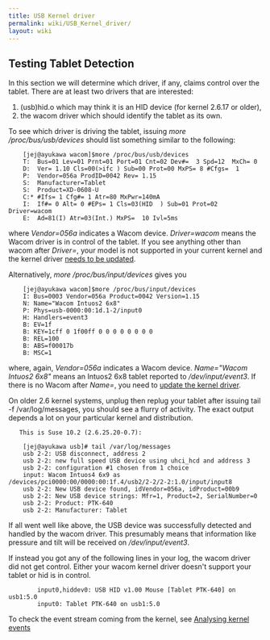 ```yaml
---
title: USB Kernel driver
permalink: wiki/USB_Kernel_driver/
layout: wiki
---
```


Testing Tablet Detection
------------------------

In this section we will determine which driver, if any, claims control
over the tablet. There are at least two drivers that are interested:

1.  (usb)hid.o which may think it is an HID device (for kernel 2.6.17 or
    older),
2.  the wacom driver which should identify the tablet as its own.

To see which driver is driving the tablet, issuing *more
/proc/bus/usb/devices* should list something similar to the following:

        [jej@ayukawa wacom]$more /proc/bus/usb/devices
        T:  Bus=01 Lev=01 Prnt=01 Port=01 Cnt=02 Dev#=  3 Spd=12  MxCh= 0
        D:  Ver= 1.10 Cls=00(>ifc ) Sub=00 Prot=00 MxPS= 8 #Cfgs=  1
        P:  Vendor=056a ProdID=0042 Rev= 1.15
        S:  Manufacturer=Tablet
        S:  Product=XD-0608-U
        C:* #Ifs= 1 Cfg#= 1 Atr=80 MxPwr=140mA
        I:  If#= 0 Alt= 0 #EPs= 1 Cls=03(HID  ) Sub=01 Prot=02 Driver=wacom
        E:  Ad=81(I) Atr=03(Int.) MxPS=  10 Ivl=5ms

where *Vendor=056a* indicates a Wacom device. *Driver=wacom* means the
Wacom driver is in control of the tablet. If you see anything other than
wacom after *Driver=*, your model is not supported in your current
kernel and the kernel driver [ needs to be
updated](/wiki/Updating_the_kernel_driver "wikilink").

Alternatively, *more /proc/bus/input/devices* gives you

        [jej@ayukawa wacom]$more /proc/bus/input/devices
        I: Bus=0003 Vendor=056a Product=0042 Version=1.15
        N: Name="Wacom Intuos2 6x8"
        P: Phys=usb-0000:00:1d.1-2/input0
        H: Handlers=event3
        B: EV=1f
        B: KEY=1cff 0 1f00ff 0 0 0 0 0 0 0 0
        B: REL=100
        B: ABS=f00017b
        B: MSC=1

where, again, *Vendor=056a* indicates a Wacom device. *Name="Wacom
Intuos2 6x8"* means an Intuos2 6x8 tablet reported to
*/dev/input/event3*. If there is no Wacom after *Name=*, you need to
[update the kernel driver](/wiki/Updating_the_kernel_driver "wikilink").

On older 2.6 kernel systems, unplug then replug your tablet after
issuing tail -f /var/log/messages, you should see a flurry of activity.
The exact output depends a lot on your particular kernel and
distribution.

`   This is Suse 10.2 (2.6.25.20-0.7):`

        [jej@ayukawa usb]# tail /var/log/messages
        usb 2-2: USB disconnect, address 2
        usb 2-2: new full speed USB device using uhci_hcd and address 3
        usb 2-2: configuration #1 chosen from 1 choice
        input: Wacom Intuos4 6x9 as /devices/pci0000:00/0000:00:1f.4/usb2/2-2/2-2:1.0/input/input8
        usb 2-2: New USB device found, idVendor=056a, idProduct=00b9
        usb 2-2: New USB device strings: Mfr=1, Product=2, SerialNumber=0
        usb 2-2: Product: PTK-640
        usb 2-2: Manufacturer: Tablet

If all went well like above, the USB device was successfully detected
and handled by the wacom driver. This presumably means that information
like pressure and tilt will be received on */dev/input/event3*.

If instead you got any of the following lines in your log, the wacom
driver did not get control. Either your wacom kernel driver doesn't
support your tablet or hid is in control.

            input0,hiddev0: USB HID v1.00 Mouse [Tablet PTK-640] on usb1:5.0
            input0: Tablet PTK-640 on usb1:5.0

To check the event stream coming from the kernel, see [Analysing kernel
events](/wiki/Analysing_kernel_events "wikilink")
